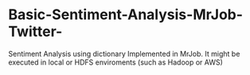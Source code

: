 # Basic-Sentiment-Analysis-MrJob-Twitter-
Sentiment Analysis using dictionary Implemented in MrJob. It might be executed in local or HDFS enviroments (such as Hadoop or AWS)
